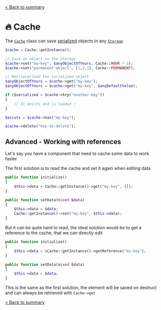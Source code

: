 [< Back to summary](../home.md)

# 🔥 Cache

The [`Cache`](../../Classes/Env/Cache.php)
class can save [serialized](https://www.php.net/manual/en/language.oop5.serialization.php)
objects in any [`Storage`](./storage.md)

```php
$cache = Cache::getInstance();

// Save an object in the Storage
$cache->set("my-key", $anyObjectOfYours, Cache::HOUR * 3);
$cache->set("permanent-object", [1,2,3], Cache::PERMANENT);

// Retrieve/load the serialized object
$anyObjectOfYours = $cache->get("my-key");
$anyObjectOfYours = $cache->get("my-key", $anyDefaultValue);

if ($serialized = $cache->try("another-key"))
{
    // It exists and is loaded !
}

$exists = $cache->has("my-key");

$cache->delete("key-to-delete");
```

## Advanced - Working with references

Let's say you have a component that need to cache some data to work faster

The first solution is to read the cache and set it again when editing data

```php
public function initialize()
{
    $this->data = Cache::getInstance()->get("my-key", []);
}

public function setData(mixed $data)
{
    $this->data = $data;
    Cache::getInstance()->set("my-key", $this->data);
}
```

But it can be quite hard to read, the ideal solution would be
to get a reference to the cache, that we can directly edit

```php
public function initialize()
{
    $this->data = &Cache::getInstance()->getReference("my-key");
}

public function setData(mixed $data)
{
    $this->data = $data;
}
```

This is the same as the first solution, the element will be saved on destruct and
can always be retrieved with `Cache->get`

[< Back to summary](../home.md)